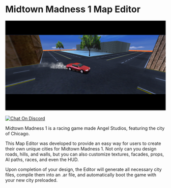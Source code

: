 # Midtown Madness 1 Map Editor

![Preview](RESOURCES/preview.png)

[![Chat On Discord](https://img.shields.io/discord/239900961731117059?color=7289DA&logo=discord)](https://discord.gg/tjTQAbFdqQ)

Midtown Madness 1 is a racing game made Angel Studios, featuring the city of Chicago.

This Map Editor was developed to provide an easy way for users to create their own unique cities for Midtown Madness 1. 
Not only can you design roads, hills, and walls, but you can also customize textures, facades, props, AI paths, races, and even the HUD.

Upon completion of your design, the Editor will generate all necessary city files, compile them into an .ar file, and automatically boot the game with your new city preloaded.
